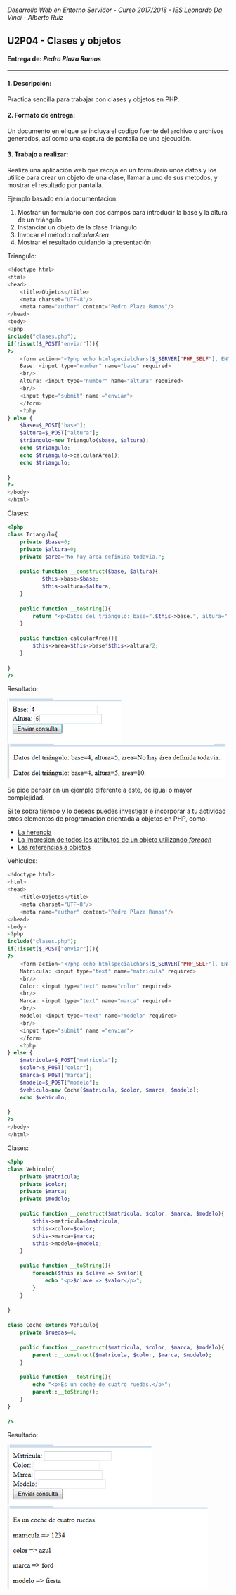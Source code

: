 ###### *Desarrollo Web en Entorno Servidor - Curso 2017/2018 - IES Leonardo Da Vinci - Alberto Ruiz*
## U2P04 - Clases y objetos
#### Entrega de: *Pedro Plaza Ramos*
----
#### 1. Descripción:

Practica sencilla para trabajar con clases y objetos en PHP.

#### 2. Formato de entrega:

Un documento en el que se incluya el codigo fuente del archivo o archivos generados, así como una captura de pantalla de una ejecución.

#### 3. Trabajo a realizar:

Realiza una aplicación web que recoja en un formulario unos datos y los utilice para crear un objeto de una clase, llamar a uno de sus metodos, y mostrar el resultado por pantalla.

Ejemplo basado en la documentacion:

1. Mostrar un formulario con dos campos para introducir la base y la altura de un triángulo
2. Instanciar un objeto de la clase Triangulo
3. Invocar el método *calcularArea*
4. Mostrar el resultado cuidando la presentación

Triangulo:
```PHP
<!doctype html>
<html>
<head>
	<title>Objetos</title>
	<meta charset="UTF-8"/>
	<meta name="author" content="Pedro Plaza Ramos"/>
</head>
<body>
<?php
include("clases.php");
if(!isset($_POST["enviar"])){
?>
	<form action="<?php echo htmlspecialchars($_SERVER["PHP_SELF"], ENT_QUOTES, "UTF-8");?>" method="post">
	Base: <input type="number" name="base" required>
	<br/>
	Altura: <input type="number" name="altura" required>
	<br/>
	<input type="submit" name ="enviar">
	</form>
	<?php
} else {
    $base=$_POST["base"];
    $altura=$_POST["altura"];
    $triangulo=new Triangulo($base, $altura);
    echo $triangulo;
    echo $triangulo->calcularArea();
    echo $triangulo;

}
?>
</body>
</html>
```
Clases:
```PHP
<?php
class Triangulo{
    private $base=0;
    private $altura=0;
    private $area="No hay área definida todavía.";

    public function __construct($base, $altura){
           $this->base=$base;
           $this->altura=$altura;
    }

    public function __toString(){
        return "<p>Datos del triángulo: base=".$this->base.", altura=".$this->altura.", area=".$this->area.".</p>";
    }

    public function calcularArea(){
        $this->area=$this->base*$this->altura/2;
    }

}
?>
```
Resultado:

![](imagenes/1.png)
![](imagenes/2.png)

Se pide pensar en un ejemplo diferente a este, de igual o mayor complejidad.

Si te sobra tiempo y lo deseas puedes investigar e incorporar a tu actividad otros elementos de programación orientada a objetos en PHP, como:

 * [La herencia](http://php.net/manual/es/language.oop5.inheritance.php "")
 * [La impresion de todos los atributos de un objeto utilizando *foreach*](http://php.net/manual/es/language.oop5.iterations.php "")
 * [Las referencias a objetos](http://php.net/manual/es/language.oop5.references.php "")

Vehiculos:
```PHP
<!doctype html>
<html>
<head>
	<title>Objetos</title>
	<meta charset="UTF-8"/>
	<meta name="author" content="Pedro Plaza Ramos"/>
</head>
<body>
<?php
include("clases.php");
if(!isset($_POST["enviar"])){
?>
	<form action="<?php echo htmlspecialchars($_SERVER["PHP_SELF"], ENT_QUOTES, "UTF-8");?>" method="post">
	Matricula: <input type="text" name="matricula" required>
	<br/>
	Color: <input type="text" name="color" required>
	<br/>
	Marca: <input type="text" name="marca" required>
	<br/>
	Modelo: <input type="text" name="modelo" required>
	<br/>
	<input type="submit" name ="enviar">
	</form>
	<?php
} else {
    $matricula=$_POST["matricula"];
    $color=$_POST["color"];
    $marca=$_POST["marca"];
    $modelo=$_POST["modelo"];
    $vehiculo=new Coche($matricula, $color, $marca, $modelo);
    echo $vehiculo;

}
?>
</body>
</html>
```

Clases:

```PHP
<?php
class Vehiculo{
    private $matricula;
    private $color;
    private $marca;
    private $modelo;

    public function __construct($matricula, $color, $marca, $modelo){
        $this->matricula=$matricula;
        $this->color=$color;
        $this->marca=$marca;
        $this->modelo=$modelo;
    }

    public function __toString(){
        foreach($this as $clave => $valor){
            echo "<p>$clave => $valor</p>";
        }
    }

}

class Coche extends Vehiculo{
    private $ruedas=4;

    public function __construct($matricula, $color, $marca, $modelo){
        parent::__construct($matricula, $color, $marca, $modelo);
    }

    public function __toString(){
        echo "<p>Es un coche de cuatro ruedas.</p>";
        parent::__toString();
    }
}

?>
```

Resultado:

![](imagenes/3.png)
![](imagenes/4.png)
